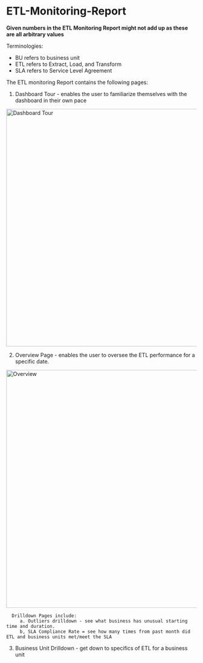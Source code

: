 # ETL-Monitoring-Report

**Given numbers in the ETL Monitoring Report might not add up as these are all arbitrary values**

Terminologies:
  - BU refers to business unit
  - ETL refers to Extract, Load, and Transform
  - SLA refers to Service Level Agreement

The ETL monitoring Report contains the following pages:

  1. Dashboard Tour - enables the user to familiarize themselves with the dashboard in their own pace
  <img width="629" alt="Dashboard Tour" src="https://github.com/marizethpb/ETL-Monitoring-Report/assets/79640443/049085bb-9ce8-40f0-8850-1cca5692ec01">
  
  2. Overview Page - enables the user to oversee the ETL performance for a specific date. 
  <img width="630" alt="Overview" src="https://github.com/marizethpb/ETL-Monitoring-Report/assets/79640443/398abad3-f08a-41d2-81dc-64571fe5d280">

      Drilldown Pages include:
         a. Outliers drilldown - see what business has unusual starting time and duration.
         b, SLA Compliance Rate = see how many times from past month did ETL and business units met/meet the SLA
  
  3. Business Unit Drilldown - get down to specifics of ETL for a business unit
